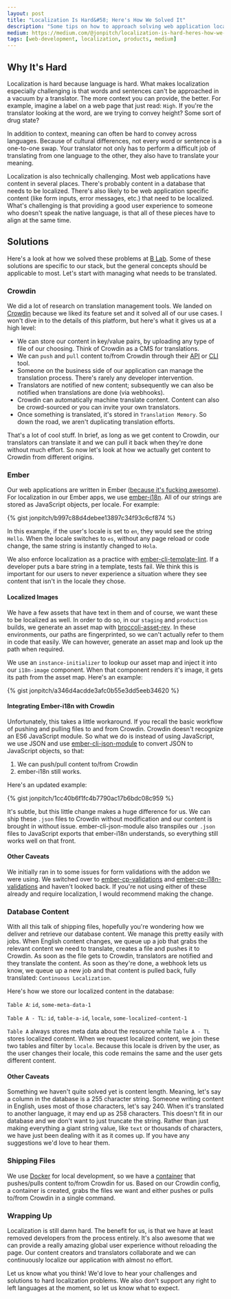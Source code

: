 ```yaml
---
layout: post
title: "Localization Is Hard&#58; Here's How We Solved It"
description: "Some tips on how to approach solving web application localization"
medium: https://medium.com/@jonpitch/localization-is-hard-heres-how-we-solved-it-52dad61bfce3
tags: [web-development, localization, products, medium]
---
```


## Why It's Hard
Localization is hard because language is hard. What makes localization especially challenging is that words and sentences can't be approached in a vacuum by a translator. The more context you can provide, the better. For example, imagine a label on a web page that just read: `High`. If you're the translator looking at the word, are we trying to convey height? Some sort of drug state?

In addition to context, meaning can often be hard to convey across languages. Because of cultural differences, not every word or sentence is a one-to-one swap. Your translator not only has to perform a difficult job of translating from one language to the other, they also have to translate your meaning.

Localization is also technically challenging. Most web applications have content in several places. There's probably content in a database that needs to be localized. There's also likely to be web application specific content (like form inputs, error messages, etc.) that need to be localized. What's challenging is that providing a good user experience to someone who doesn't speak the native language, is that all of these pieces have to align at the same time.

## Solutions
Here's a look at how we solved these problems at [B Lab](http://www.bcorporation.net/). Some of these solutions are specific to our stack, but the general concepts should be applicable to most. Let's start with managing what needs to be translated.

### Crowdin
We did a lot of research on translation management tools. We landed on [Crowdin](https://crowdin.com/) because we liked its feature set and it solved all of our use cases. I won't dive in to the details of this platform, but here's what it gives us at a high level:

* We can store our content in key/value pairs, by uploading any type of file of our choosing. Think of Crowdin as a CMS for translations.
* We can `push` and `pull` content to/from Crowdin through their [API](https://crowdin.com/page/api) or [CLI](https://crowdin.com/page/cli-tool) tool.
* Someone on the business side of our application can manage the translation process. There's rarely any developer intervention.
* Translators are notified of new content; subsequently we can also be notified when translations are done (via webhooks).
* Crowdin can automatically machine translate content. Content can also be crowd-sourced or you can invite your own translators.
* Once something is translated, it's stored in `Translation Memory`. So down the road, we aren't duplicating translation efforts.

That's a lot of cool stuff. In brief, as long as we get content to Crowdin, our translators can translate it and we can pull it back when they're done without much effort. So now let's look at how we actually get content to Crowdin from different origins.

### Ember
Our web applications are written in Ember ([because it's fucking awesome](https://emberway.io/ember-get-shit-done-36383c2ccc53)). For localization in our Ember apps, we use [ember-i18n](https://github.com/jamesarosen/ember-i18n). All of our strings are stored as JavaScript objects, per locale. For example:

{% gist jonpitch/b997c88d4debee13897c34f93c6cf874 %}

In this example, if the user's locale is set to `en`, they would see the string `Hello`. When the locale switches to `es`, without any page reload or code change, the same string is instantly changed to `Hola`.

We also enforce localization as a practice with [ember-cli-template-lint](https://github.com/rwjblue/ember-cli-template-lint). If a developer puts a bare string in a template, tests fail. We think this is important for our users to never experience a situation where they see content that isn't in the locale they chose.

#### Localized Images
We have a few assets that have text in them and of course, we want these to be localized as well. In order to do so, in our `staging` and `production` builds, we generate an asset map with [broccoli-asset-rev](https://github.com/rickharrison/broccoli-asset-rev). In these environments, our paths are fingerprinted, so we can't actually refer to them in code that easily. We can however, generate an asset map and look up the path when required.

We use an `instance-initializer` to lookup our asset map and inject it into our `i18n-image` component. When that component renders it's image, it gets its path from the asset map. Here's an example:

{% gist jonpitch/a346d4acdde3afc0b55e3dd5eeb34620 %}

#### Integrating Ember-i18n with Crowdin
Unfortunately, this takes a little workaround. If you recall the basic workflow of pushing and pulling files to and from Crowdin. Crowdin doesn't recognize an ES6 JavaScript module. So what we do is instead of using JavaScript, we use JSON and use [ember-cli-json-module](https://github.com/IvyApp/ember-cli-json-module) to convert JSON to JavaScript objects, so that:

1. We can push/pull content to/from Crowdin
2. ember-i18n still works.

Here's an updated example:

{% gist jonpitch/1cc40b6f1fc4b7790ac17b6bdc08c959 %}

It's subtle, but this little change makes a huge difference for us. We can ship these `.json` files to Crowdin without modification and our content is brought in without issue. ember-cli-json-module also transpiles our `.json` files to JavaScript exports that ember-i18n understands, so everything still works well on that front.

#### Other Caveats
We initially ran in to some issues for form validations with the addon we were using. We switched over to [ember-cp-validations](https://github.com/offirgolan/ember-cp-validations) and [ember-cp-i18n-validations](https://github.com/jasonmit/ember-i18n-cp-validations) and haven't looked back. If you're not using either of these already and require localization, I would recommend making the change.

### Database Content
With all this talk of shipping files, hopefully you're wondering how we deliver and retrieve our database content. We manage this pretty easily with jobs. When English content changes, we queue up a job that grabs the relevant content we need to translate, creates a file and pushes it to Crowdin. As soon as the file gets to Crowdin, translators are notified and they translate the content. As soon as they're done, a webhook lets us know, we queue up a new job and that content is pulled back, fully translated: `Continuous Localization`.

Here's how we store our localized content in the database:

`Table A`: `id`, `some-meta-data-1`

`Table A - TL`: `id`, `table-a-id`, `locale`, `some-localized-content-1`

`Table A` always stores meta data about the resource while `Table A - TL` stores localized content. When we request localized content, we join these two tables and filter by `locale`. Because this locale is driven by the user, as the user changes their locale, this code remains the same and the user gets different content.

#### Other Caveats
Something we haven't quite solved yet is content length. Meaning, let's say a column in the database is a 255 character string. Someone writing content in English, uses most of those characters, let's say 240. When it's translated to another language, it may end up as 258 characters. This doesn't fit in our database and we don't want to just truncate the string. Rather than just making everything a giant string value, like `text` or thousands of characters, we have just been dealing with it as it comes up. If you have any suggestions we'd love to hear them.

### Shipping Files
We use [Docker](https://www.docker.com/) for local development, so we have a [container](https://hub.docker.com/r/impactbot/impact-platform-crowdin/) that pushes/pulls content to/from Crowdin for us. Based on our Crowdin config, a container is created, grabs the files we want and either pushes or pulls to/from Crowdin in a single command.

### Wrapping Up
Localization is still damn hard. The benefit for us, is that we have at least removed developers from the process entirely. It's also awesome that we can provide a really amazing global user experience without reloading the page. Our content creators and translators collaborate and we can continuously localize our application with almost no effort.

Let us know what you think! We'd love to hear your challenges and solutions to hard localization problems. We also don't support any right to left languages at the moment, so let us know what to expect.
